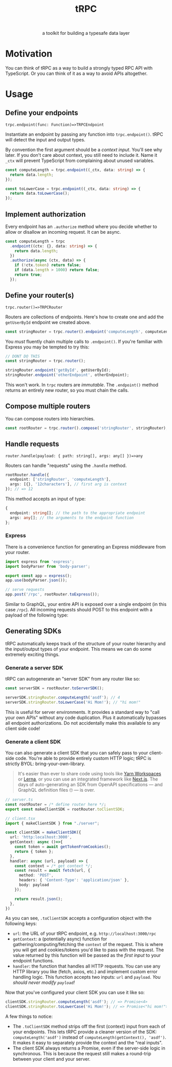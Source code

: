 <div align="center">
  <h1 align="center">tRPC</h1>
  <br/>
  <p>a toolkit for building a typesafe data layer</p>
</div>

# Motivation

You can think of tRPC as a way to build a strongly typed RPC API with TypeScript. Or you can think of it as a way to avoid APIs altogether.

# Usage

## Define your endpoints

`trpc.endpoint(func: Function)=>TRPCEndpoint`

Instantiate an endpoint by passing any function into `trpc.endpoint()`. tRPC will detect the input and output types.

By convention the first argument should be a _context input_. You'll see why later. If you don't care about context, you still need to include it. Name it `_ctx` will prevent TypeScript from complaining about unused variables.

```ts
const computeLength = trpc.endpoint((_ctx, data: string) => {
  return data.length;
});

const toLowerCase = trpc.endpoint((_ctx, data: string) => {
  return data.toLowerCase();
});
```

## Implement authorization

Every endpoint has an `.authorize` method where you decide whether to allow or disallow an incoming request. It can be async.

```ts
const computeLength = trpc
  .endpoint((ctx: {}, data: string) => {
    return data.length;
  })
  .authorize(async (ctx, data) => {
    if (!ctx.token) return false;
    if (data.length > 1000) return false;
    return true;
  });
```

## Define your router(s)

`trpc.router()=>TRPCRouter`

Routers are collections of endpoints. Here's how to create one and add the `getUserById` endpoint we created above.

```ts
const stringRouter = trpc.router().endpoint('computeLength', computeLength).endpoint('toLowerCase', toLowerCase);
```

You _must_ fluently chain multiple calls to `.endpoint()`. If you're familiar with Express you may be tempted to try this:

```ts
// DONT DO THIS
const stringRouter = trpc.router();

stringRouter.endpoint('getById', getUserById);
stringRouter.endpoint('otherEndpoint', otherEndpoint);
```

This won't work. In `trpc` routers are _immutable_. The `.endpoint()` method returns an entirely new router, so you must chain the calls.

## Compose multiple routers

You can compose routers into hierarchies.

```ts
const rootRouter = trpc.router().compose('stringRouter', stringRouter);
```

## Handle requests

`router.handle(payload: { path: string[], args: any[] })=>any`

Routers can handle "requests" using the `.handle` method.

```ts
rootRouter.handle({
  endpoint: ['stringRouter', 'computeLength'],
  args: [{}, '12characters'], // first arg is context
}); // => 12
```

This method accepts an input of type:

```ts
{
  endpoint: string[]; // the path to the appropriate endpoint
  args: any[]; // the arguments to the endpoint function
};
```

### Express

There is a convenience function for generating an Express middleware from your router.

```ts
import express from 'express';
import bodyParser from 'body-parser';

export const app = express();
app.use(bodyParser.json());

// serve requests
app.post('/rpc', rootRouter.toExpress());
```

Similar to GraphQL, your entire API is exposed over a single endpoint (in this case `/rpc`). All incoming requests should POST to this endpoint with a payload of the following type:

## Generating SDKs

tRPC automatically keeps track of the structure of your router hierarchy and the input/output types of your endpoint. This means we can do some extremely exciting things.

### Generate a server SDK

tRPC can autogenerate an "server SDK" from any router like so:

```ts
const serverSDK = rootRouter.toServerSDK();

serverSDK.stringRouter.computeLength('asdf'); // 4
serverSDK.stringRouter.toLowerCase('Hi Mom!'); // "hi mom!"
```

This is useful for server environments. It provides a standard way to "call your own APIs" without any code duplication. Plus it automatically bypasses all endpoint authorizations. Do not accidentally make this available to any client side code!

### Generate a client SDK

You can also generate a client SDK that you can safely pass to your client-side code. You're able to provide entirely custom HTTP logic; tRPC is strictly BYOL: bring-your-own-library.

> It's easier than ever to share code using tools like [Yarn Workspaces](https://classic.yarnpkg.com/en/docs/workspaces/) or [Lerna](https://github.com/lerna/lerna), or you can use an integrated framework like [Next.js](https://nextjs.org/). The days of auto-generating an SDK from OpenAPI specifications — and GraphQL definition files 🙄 — is over.

```ts
// server.ts
const rootRouter = /* define router here */;
export const makeClientSDK = rootRouter.toClientSDK;

// client.tsx
import { makeClientSDK } from "./server";

const clientSDK = makeClientSDK({
  url: 'http:localhost:3000',
  getContext: async ()=>{
    const token = await getTokenFromCookies();
    return { token };
  },
  handler: async (url, payload) => {
    const context = /* get context */;
    const result = await fetch(url, {
      method: 'POST',
      headers: { 'Content-Type': 'application/json' },
      body: payload
    });

    return result.json();
  },
})
```

As you can see, `.toClientSDK` accepts a configuration object with the following keys:

- `url`: the URL of your tRPC endpoint, e.g. `http://localhost:3000/rpc`
- `getContext`: a (potentially async) function for gathering/computing/fetching the `context` of the request. This is where you will get and cookies/tokens you'd like to pass with the request. The value returned by this function will be passed as the _first input_ to your endpoint functions.
- `handler`: the function that handles all HTTP requests. You can use any HTTP library you like (fetch, axios, etc.) and implement custom error handling logic. This function accepts two inputs: `url` and `payload`. _You should never modify `payload`!_

Now that you've configured your client SDK you can use it like so:

```ts
clientSDK.stringRouter.computeLength('asdf'); // => Promise<4>
clientSDK.stringRouter.toLowerCase('Hi Mom!'); // => Promise<"hi mom!">
```

A few things to notice:

- The `.toClientSDK` method strips off the first (context) input from each of your endpoints. This lets tRPC provide a cleaner version of the SDK: `computeLength('asdf')` instead of `computeLength(getContext(), 'asdf')`. It makes it easy to separately provide the context and the "real inputs".
- The client SDK always returns a Promise, even if the server-side logic in synchronous. This is because the request still makes a round-trip between your client and your server.
